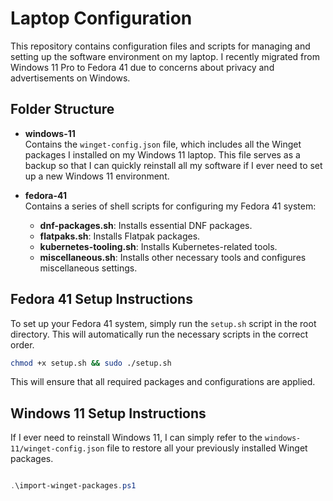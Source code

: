 # Laptop Configuration

This repository contains configuration files and scripts for managing and setting up the software environment on my laptop. I recently migrated from Windows 11 Pro to Fedora 41 due to concerns about privacy and advertisements on Windows.

## Folder Structure

- **windows-11**  
  Contains the `winget-config.json` file, which includes all the Winget packages I installed on my Windows 11 laptop. This file serves as a backup so that I can quickly reinstall all my software if I ever need to set up a new Windows 11 environment.

- **fedora-41**  
  Contains a series of shell scripts for configuring my Fedora 41 system:
  - **dnf-packages.sh**: Installs essential DNF packages.
  - **flatpaks.sh**: Installs Flatpak packages.
  - **kubernetes-tooling.sh**: Installs Kubernetes-related tools.
  - **miscellaneous.sh**: Installs other necessary tools and configures miscellaneous settings.

## Fedora 41 Setup Instructions

To set up your Fedora 41 system, simply run the `setup.sh` script in the root directory. This will automatically run the necessary scripts in the correct order.

```bash
chmod +x setup.sh && sudo ./setup.sh
```

This will ensure that all required packages and configurations are applied.

## Windows 11 Setup Instructions

If I ever need to reinstall Windows 11, I can simply refer to the `windows-11/winget-config.json` file to restore all your previously installed Winget packages.

```powershell

.\import-winget-packages.ps1

```
